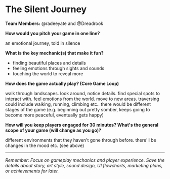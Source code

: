 # The Silent Journey

**Team Members:** @radeeyate and @Dreadrook

**How would you pitch your game in one line?**

an emotional journey, told in silence

**What is the key mechanic(s) that make it fun?**

  - finding beautiful places and details
  - feeling emotions through sights and sounds
  - touching the world to reveal more

**How does the game actually play? (Core Game Loop)**

walk through landscapes. look around, notice details. find special spots to interact with. feel emotions from the world. move to new areas. traversing could include walking, running, climbing etc.. there would be different stages of the game (e.g. beginning out pretty somber, keeps going to become more peaceful, eventually gets happy)

**How will you keep players engaged for 30 minutes? What's the general scope of your game (will change as you go)?**

different environments that they haven't gone through before. there'll be changes in the mood etc. (see above)

---
*Remember: Focus on gameplay mechanics and player experience. Save the details about story, art style, sound design, UI flowcharts, marketing plans, or achievements for later.*
